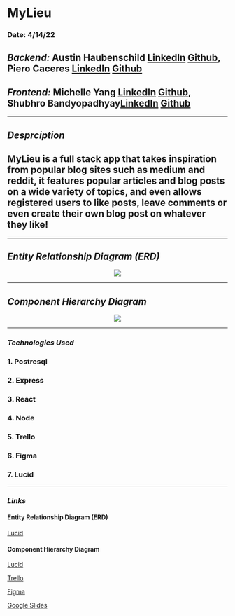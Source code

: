 # MyLieu
### Date: 4/14/22
## ***Backend:*** Austin Haubenschild [LinkedIn](https://www.linkedin.com/in/austin-haubenschild-211472169/) [Github](https://github.com/Haubaustin), Piero Caceres [LinkedIn](https://www.linkedin.com/in/pcace/) [Github](https://github.com/pierocaceres)
## ***Frontend:*** Michelle Yang [LinkedIn](https://www.linkedin.com/in/myang292/) [Github](https://github.com/myang292), Shubhro Bandyopadhyay[LinkedIn](https://www.linkedin.com/in/shubhro-bandyopadhyay-8420a321b/)   [Github](https://github.com/sbandy9210) 
- - -
## ***Desprciption***

##  MyLieu is a full stack app that takes inspiration from popular blog sites such as medium and reddit, it features  popular articles and blog posts on a wide variety of topics, and even allows registered users to like posts, leave comments or even create their own blog post on whatever they like!

* * * 

## ***Entity Relationship Diagram (ERD)***
<center><img src="https://i.imgur.com/7zx57QC.png"/></center>

***

## ***Component Hierarchy Diagram*** 
<center><img src="https://i.imgur.com/HfaaHh5.png"></center>


***
### ***Technologies Used***
### 1. Postresql
### 2. Express
### 3. React 
### 4. Node
### 5. Trello
### 6. Figma
### 7. Lucid 

***

### ***Links***
#### Entity Relationship Diagram (ERD)
[Lucid](https://lucid.app/lucidchart/9c3d9e18-783a-4ce5-9f99-86bb6155ca54/edit?invitationId=inv_ff498189-fb9a-4553-8767-7f836a537941)

#### Component Hierarchy Diagram 
[Lucid](https://lucid.app/lucidchart/cdc01586-ef27-4dad-9373-ed18c2d15c3a/edit?invitationId=inv_64e3ad50-98cc-401a-a879-c5e3af42af11)

[Trello](https://trello.com/b/2vSWUIo0/mylieu) 


[Figma](https://www.figma.com/file/pESfXpcMigEUmsyMkLv8no/P3-Milieu?node-id=0%3A1)

[Google Slides](https://docs.google.com/presentation/d/1e5hPQGSh_qkH83grIi-yDLJ1wwJsiVBWJzHhvYnmBX0/edit?usp=sharing)